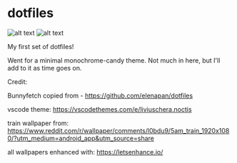 # dotfiles

![alt text](https://github.com/willowbit/dotfiles/blob/main/train_xfce.png?raw=true)
![alt text](https://github.com/CuteBlueRadio/dotfiles/blob/main/screenshot.png?raw=true)

My first set of dotfiles!

Went for a minimal monochrome-candy theme. Not much in here, but I'll add to it as time goes on.

Credit:

Bunnyfetch copied from - https://github.com/elenapan/dotfiles

vscode theme: https://vscodethemes.com/e/liviuschera.noctis

train wallpaper from: https://www.reddit.com/r/wallpaper/comments/l0bdu9/5am_train_1920x1080/?utm_medium=android_app&utm_source=share

all wallpapers enhanced with: https://letsenhance.io/
